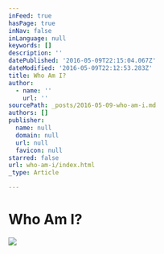 ```yaml
---
inFeed: true
hasPage: true
inNav: false
inLanguage: null
keywords: []
description: ''
datePublished: '2016-05-09T22:15:04.067Z'
dateModified: '2016-05-09T22:12:53.283Z'
title: Who Am I?
author:
  - name: ''
    url: ''
sourcePath: _posts/2016-05-09-who-am-i.md
authors: []
publisher:
  name: null
  domain: null
  url: null
  favicon: null
starred: false
url: who-am-i/index.html
_type: Article

---
```

# Who Am I?
![](https://s3-us-west-2.amazonaws.com/the-grid-img/p/af87b706985e42ec238102a7425fadf7a1a6567b.jpg)